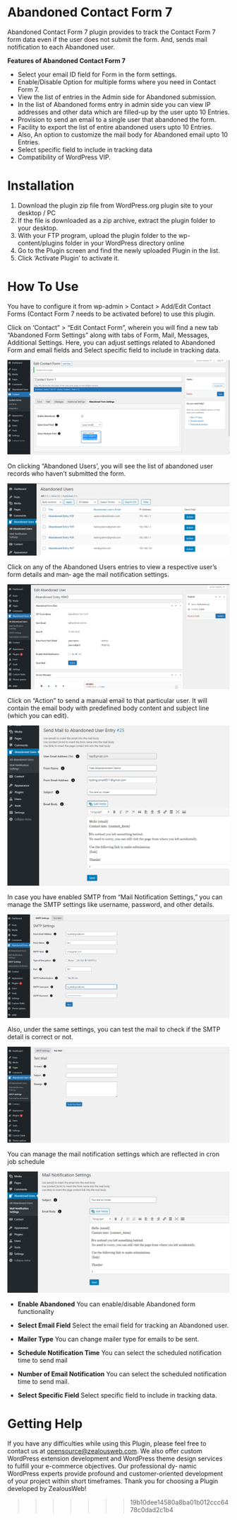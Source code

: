 # Abandoned Contact Form 7
Abandoned Contact Form 7 plugin provides to track the Contact Form 7 form data even if the user does not submit the form. And, sends mail notification to each Abandoned user.

**Features of Abandoned Contact Form 7**
- Select your email ID field for Form in the form settings.
- Enable/Disable Option for multiple forms where you need in Contact Form 7.
- View the list of entries in the Admin side for Abandoned submission.
- In the list of Abandoned forms entry in admin side you can view IP addresses and other data which are filled-up by the user upto 10 Entries.
- Provision to send an email to a single user that abandoned the form.
- Facility to export the list of entire abandoned users upto 10 Entries.
- Also, An option to customize the mail body for Abandoned email upto 10 Entries.
- Select specific field to include in tracking data
- Compatibility of WordPress VIP.

# Installation
1. Download the plugin zip file from WordPress.org plugin site to your desktop / PC
2. If the file is downloaded as a zip archive, extract the plugin folder to your desktop.
3. With your FTP program, upload the plugin folder to the wp-content/plugins folder in your WordPress directory online
4. Go to the Plugin screen and find the newly uploaded Plugin in the list.
5. Click ‘Activate Plugin’ to activate it.

# How To Use

You have to configure it from wp-admin > Contact > Add/Edit Contact Forms (Contact Form 7 needs to be activated before) to use this plugin.

Click on ‘Contact” > “Edit Contact Form”, wherein you will find a new tab “Abandoned Form Settings” along with tabs of Form, Mail, Messages, Additional Settings. Here, you can adjust settings related to Abandoned Form and email fields and Select specific field to include in tracking data. 

![Screenshot](resources/img/image-1.png)

On clicking “Abandoned Users’, you will see the list of abandoned user records who haven’t submitted the form.

![Screenshot](resources/img/image-2.png)

Click on any of the Abandoned Users entries to view a respective user’s form details and man‐
age the mail notification settings.

![Screenshot](resources/img/image-5.png)

Click on “Action” to send a manual email to that particular user. It will contain the email body with predefined body content and subject line (which you can edit).

![Screenshot](resources/img/image-4.png)

In case you have enabled SMTP from “Mail Notification Settings,” you can manage the SMTP settings like username, password, and other details.

![Screenshot](resources/img/image-6.png)

Also, under the same settings, you can test the mail to check if the SMTP detail is correct or not.

![Screenshot](resources/img/image-7.png)

You can  manage the mail notification settings which are reflected in cron job schedule

![Screenshot](resources/img/image-3.png)

- **Enable Abandoned**
 You can enable/disable Abandoned form functionality

- **Select Email Field**
 Select the email field for tracking an Abandoned user.

- **Mailer Type**
 You can change mailer type for emails to be sent.

- **Schedule Notification Time**
 You can select the scheduled notification time to send mail

- **Number of Email Notification**
 You can select the scheduled notification time to send mail.

- **Select Specific Field**
 Select specific field to include in tracking data.

# Getting Help

If you have any difficulties while using this Plugin, please feel free to contact us at opensource@zealousweb.com. We also offer custom WordPress extension development and WordPress theme design services to fulfill your e-commerce objectives. Our professional dy‐ namic WordPress experts provide profound and customer-oriented development of your project within short timeframes. Thank you for choosing a Plugin developed by ZealousWeb!
>>>>>>> 19b10dee14580a8ba01b012ccc6478c0dad2c1b4
